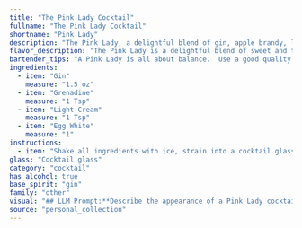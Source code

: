 ```yaml
---
title: "The Pink Lady Cocktail"
fullname: "The Pink Lady Cocktail"
shortname: "Pink Lady"
description: "The Pink Lady, a delightful blend of gin, apple brandy, lemon juice, and grenadine, is a member of the sour cocktail family. Its origins trace back to the early 20th century, likely originating in the United States, and its vibrant pink hue and sweet-tart flavor quickly made it a popular choice. "
flavor_description: "The Pink Lady is a delightful blend of sweet and tart. Grenadine's sweetness balances the dryness of gin, while the apple brandy adds a fruity depth. Lemon juice provides a bright acidity, cutting through the sweetness and creating a refreshing finish. The overall taste is a harmonious balance of fruity, floral, and citrus notes. "
bartender_tips: "A Pink Lady is all about balance.  Use a good quality gin and apple brandy.  Shake hard with ice to chill thoroughly.  The grenadine adds sweetness, so adjust the amount to your liking.  A fresh squeeze of lemon juice is key, so don't skip it.  Strain into a chilled coupe glass and garnish with a cherry. "
ingredients:
  - item: "Gin"
    measure: "1.5 oz"
  - item: "Grenadine"
    measure: "1 Tsp"
  - item: "Light Cream"
    measure: "1 Tsp"
  - item: "Egg White"
    measure: "1"
instructions:
  - item: "Shake all ingredients with ice, strain into a cocktail glass, and serve."
glass: "Cocktail glass"
category: "cocktail"
has_alcohol: true
base_spirit: "gin"
family: "other"
visual: "## LLM Prompt:**Describe the appearance of a Pink Lady cocktail.****Consider these details:*** **Color:**  A delicate pink hue, with possible variations depending on the amount of grenadine used.* **Clarity:**  Should be clear and translucent, with no cloudiness or sediment.* **Texture:**  Smooth and silky, with no visible chunks or ice particles.* **Garnish:**  Often garnished with a maraschino cherry or a lemon twist.* **Glassware:**  Typically served in a chilled coupe or martini glass.* **Overall Impression:**  A vibrant and inviting drink, with a sophisticated and elegant appearance. **Example Output:**The Pink Lady shimmers a delicate shade of rose in the chilled coupe glass. Its clarity is flawless, revealing the smooth, silken texture beneath. A bright red maraschino cherry rests gracefully on the rim, adding a pop of color to the elegant presentation.  The overall effect is a captivating blend of sophistication and playful charm. "
source: "personal_collection"
---
```


